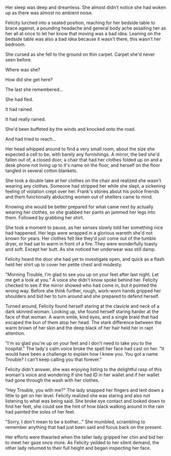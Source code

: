 Her sleep was deep and dreamless. She almost didn't notice she had woken up as there was almost no ambient noise.

Felicity lurched into a seated position, reaching for her bedside table to brace against, a pounding headache and general body ache assailing her as her all at once to let her know that moving was a bad idea. Leaning on the bedside table was also a bad idea because it wasn't there, this wasn't her bedroom.

She cursed as she fell to the ground on thin carpet. Carpet she'd never seen before. 

Where was she?

How did she get here?

The last she remembered...

She had fled.

It had rained.

It had really rained.

She'd been buffeted by the winds and knocked onto the road.

And had tried to reach...

Her head whipped around to find a very small room, about the size she expected a cell to be, with barely any furnishings. A mirror, the bed she'd fallen out of, a closed door, a chair that had her clothes folded up on and a desk phone not living up to it's name on the floor, and herself on the floor tangled in several cotton blankets.

She took a double take at her clothes on the chair and realized she wasn't wearing any clothes. Someone had stripped her while she slept, a sickening feeling of violation crept over her. Frank's stories about his police friends and them functionally abducting women out of shelters came to mind.

Knowing she would be better prepared for what came next by actually wearing her clothes, so she grabbed her pants an jammed her legs into them. Followed by grabbing her shirt.

She took a moment to pause, as her senses slowly told her something nice had happened. Her legs were wrapped in a glorious warmth she'd not known for years. Her clothes felt like they'd just come out of the tumble dryer, or had sat to warm in front of a fire. They were wonderfully toasty and soft. Except her butt. As she noticed her underwear was still damp.

Felicity heard the door she had yet to investigate open, and quick as a flash held her shirt up to cover her petite chest and modesty. 

"Morning Trouble, I'm glad to see you up on your feet after last night. Let me get a look at you." A voice she didn't know spoke behind her. Felicity checked to see if the mirror showed who had come in, but it pointed the wrong way. Before she think further, rough, work-worn hands gripped her shoulders and bid her to turn around and she prepared to defend herself.

Turned around, Felicity found herself staring at the clavicle and neck of a dark skinned woman. Looking up, she found herself staring harder at the face of that woman. A warm smile, kind eyes, and a single braid that had escaped the bun of them atop her head. The stark difference between the warm brown of her skin and the deep black of her hair held her in rapt attention.

"I'm so glad you're up on your feet and I don't need to take you to the hospital." The lady's calm voice broke the spell her face had cast on her. "It would have been a challenge to explain how I knew you. You got a name Trouble? I can't keep calling you that forever." 

Felicity didn't answer, she was enjoying listing to the delightful rasp of this woman's voice and wondering if she had ID in her wallet and if her wallet had gone through the wash with her clothes.

"Hey Trouble, you with me?" The lady snapped her fingers and lent down a little to get on her level. Felicity realized she was staring and also not listening to what was being said. She broke eye contact and looked down to find her feet, she could see the hint of how black walking around in the rain had painted the soles of her feet.

"Sorry, I don't mean to be a bother..." She mumbled, scrambling to remember anything that had just been said and focus back on the present.

Her efforts were thwarted when the taller lady gripped her chin and bid her to meet her gaze once more. As Felicity yeilded to her silent demand, the other lady returned to their full height and began inspecting her face.
